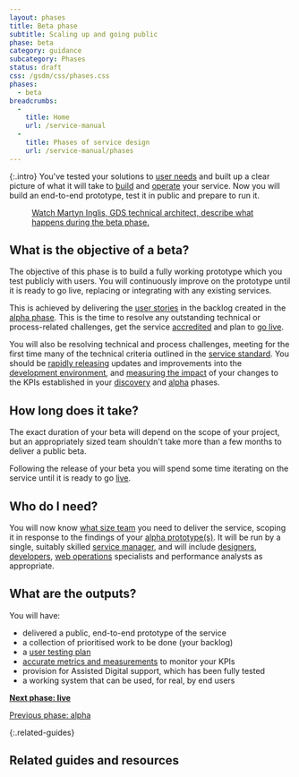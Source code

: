 ```yaml
---
layout: phases
title: Beta phase
subtitle: Scaling up and going public
phase: beta
category: guidance
subcategory: Phases
status: draft
css: /gsdm/css/phases.css
phases:
  - beta
breadcrumbs:
  -
    title: Home
    url: /service-manual
  -
    title: Phases of service design
    url: /service-manual/phases
---
```


{:.intro}
You've tested your solutions to [user needs](/service-manual/users/user-needs.html) and built up a clear picture of what it will take to [build](/service-manual/making-software) and [operate](/service-manual/operations) your service. Now you will build an end-to-end prototype, test it in public and prepare to run it.

<figure class="media-player-wrapper video"><a href="https://www.youtube.com/watch?v=s0l8HauO_PM">Watch Martyn Inglis, GDS technical architect, describe what happens during the beta phase.</a></figure>

## What is the objective of a beta?

The objective of this phase is to build a fully working prototype which you test publicly with users. You will continuously improve on the prototype until it is ready to go live, replacing or integrating with any existing services.

This is achieved by delivering the [user stories](/service-manual/agile/writing-user-stories.html) in the backlog created in the [alpha phase](/service-manual/phases/alpha.html). This is the time to resolve any outstanding technical or process-related challenges, get the service [accredited](/service-manual/making-software/information-security.html) and plan to [go live](/service-manual/phases/live/html).

You will also be resolving technical and process challenges, meeting for the first time many of the technical criteria outlined in the [service standard](/service-manual/digital-by-default). You should be [rapidly releasing](/service-manual/making-software/release-strategies.html) updates and improvements into the [development environment](/service-manual/making-software/development-environment.html), and [measuring the impact](/service-manual/measurement) of your changes to the KPIs established in your [discovery](/service-manual/phases/discovery.html) and [alpha](/service-manual/phases/alpha.html) phases.

## How long does it take?

The exact duration of your beta will depend on the scope of your project, but an appropriately sized team shouldn't take more than a few months to deliver a public beta.

Following the release of your beta you will spend some time iterating on the service until it is ready to go [live](/service-manual/phases/live.html).

## Who do I need?

You will now know [what size team](/service-manual/the-team) you need to deliver the service, scoping it in response to the findings of your [alpha prototype(s)](/service-manual/phases/alpha.html). It will be run by a single, suitably skilled [service manager](/service-manual/the-team/service-manager.html), and will include [designers](/service-manual/the-team/designer.html), [developers](/service-manual/the-team/developer.html), [web operations](/service-manual/the-team/web-operations.html) specialists and performance analysts as appropriate.


## What are the outputs?
You will have:

* delivered a public, end-to-end prototype of the service
* a collection of prioritised work to be done (your backlog)
* a [user testing plan](/service-manual/users/introduction-to-user-research.html)
* [accurate metrics and measurements](/service-manual/measurement) to monitor your KPIs
* provision for Assisted Digital support, which has been fully tested
* a working system that can be used, for real, by end users

**[Next phase: live](/service-manual/phases/live.html)**

[Previous phase: alpha](/service-manual/phases/alpha.html)

{:.related-guides}
## Related guides and resources